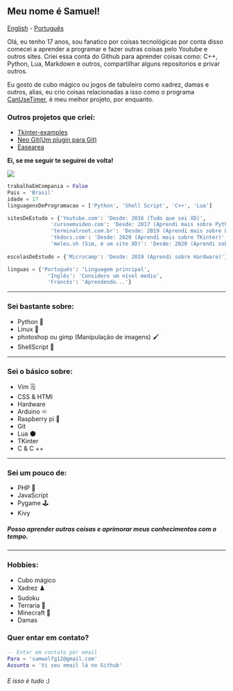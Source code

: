 ## Meu nome é Samuel!

[English](https://github.com/Samuel-de-Oliveira/Samuel-de-Oliveira) - [Português](https://github.com/Samuel-de-Oliveira/Samuel-de-Oliveira/blob/main/LEIA-ME.md)

Olá, eu tenho 17 anos, sou fanatico por coisas tecnológicas por conta disso comecei
a aprender a programar e fazer outras coisas pelo Youtube e outros sites. Criei essa
conta do Github para aprender coisas como: C++, Python, Lua, Markdown e outros, 
compartilhar alguns repositorios e privar outros.

Eu gosto de cubo mágico ou jogos de tabuleiro como xadrez, damas e outros, alias, eu
crio coisas relacionadas a isso como o programa [CanUseTimer](https://github.com/Samuel-de-Oliveira/CanUseTimer),
é meu melhor projeto, por enquanto.

### Outros projetos que criei:

- [Tkinter-examples](https://github.com/Samuel-de-Oliveira/tkinter-examples)
- [Neo Git(Um plugin para Git)](https://github.com/Samuel-de-Oliveira/neo-git)
- [Easearea](https://github.com/Samuel-de-Oliveira/easearea)

**Ei, se me seguir te seguirei de volta!**

<img src="https://github-readme-stats.vercel.app/api/top-langs/?username=samuel-de-oliveira&layout=compact&langs_count=10&theme=darcula">

``` Python
trabalhaEmCompania = False
Pais = 'Brasil'
idade = 17
linguagensDeProgramacao = ['Python', 'Shell Script', 'C++', 'Lua']

sitesDeEstudo = {'Youtube.com': 'Desde: 2016 (Tudo que sei XD)',
              'cursoemvideo.com': 'Desde: 2017 (Aprendi mais sobre Python e o básico do Linux)',
              'terminalroot.com.br': 'Desde: 2019 (Aprendi mais sobre Linux)',
              'tkdocs.com': 'Desde: 2020 (Aprendi mais sobre TKinter)',
              'meleu.sh (Sim, é um site XD)': 'Desde: 2020 (Aprendi sobre ShellScript)'}
              
escolasDeEstudo = {'Microcamp': 'Desde: 2019 (Aprendi sobre Hardware)'}

linguas = {'Português': 'Linguagem principal', 
             'Inglês': 'Considero um nível medio',
             'Francês': 'Aprendendo...'}
```
---
### Sei bastante sobre:
- Python 🐍
- Linux 🐧
- photoshop ou gimp (Manipulação de imagens) 🖌️
- ShellScript 🐚

---
### Sei o básico sobre:
- Vim 🗒️
- CSS & HTMl
- Hardware
- Arduino ♾️
- Raspberry pi 🍓
- Git
- Lua 🌑
- TKinter
- C & C ++

---
### Sei um pouco de:
- PHP 🐘
- JavaScript
- Pygame 🕹️
- Kivy

##### Posso aprender outras coisas e aprimorar meus conhecimentos com o tempo.

---
### Hobbies:
- Cubo mágico
- Xadrez ♟️
- Sudoku
- Terraria 🌳
- Minecraft 🏹
- Damas

### Quer entar em contato?
```lua
-- Entar em contato por email
Para = 'samwolfg12@gmail.com'
Assunto = 'Vi seu email lá no Github'
```

###### *E isso é tudo :)*
